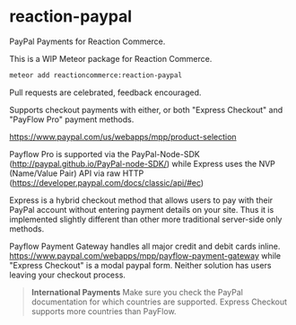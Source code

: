 reaction-paypal
=============

PayPal Payments for Reaction Commerce.

This is a WIP Meteor package for Reaction Commerce.

```bash
meteor add reactioncommerce:reaction-paypal
```

Pull requests are celebrated, feedback encouraged.

Supports checkout payments with either, or both "Express Checkout" and "PayFlow Pro" payment methods.

https://www.paypal.com/us/webapps/mpp/product-selection

Payflow Pro is supported via the PayPal-Node-SDK (http://paypal.github.io/PayPal-node-SDK/) while Express uses the
NVP (Name/Value Pair) API via raw HTTP (https://developer.paypal.com/docs/classic/api/#ec)

Express is a hybrid checkout method that allows users to pay with their PayPal account without entering payment
details on your site. Thus it is implemented slightly different than other more traditional server-side only methods.

Payflow Payment Gateway handles all major credit and debit cards inline. https://www.paypal.com/webapps/mpp/payflow-payment-gateway while "Express Checkout" is a modal paypal form.  Neither solution has users leaving your checkout process.

> **International Payments** Make sure you check the PayPal documentation for which countries are supported. Express Checkout supports more countries than PayFlow.





